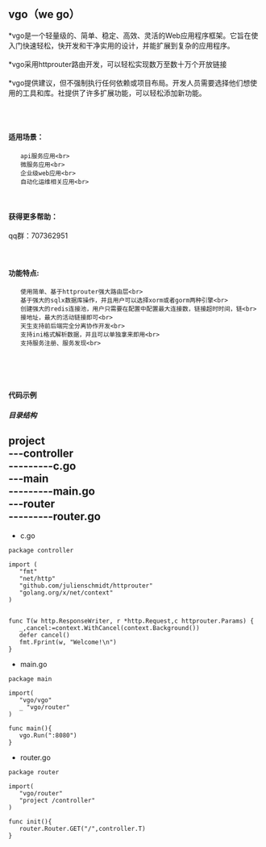 ## vgo（we go）<br>

*vgo是一个轻量级的、简单、稳定、高效、灵活的Web应用程序框架。它旨在使入门快速轻松，快开发和干净实用的设计，并能扩展到复杂的应用程序。<br>  
*vgo采用httprouter路由开发，可以轻松实现数万至数十万个开放链接<br>  
*vgo提供建议，但不强制执行任何依赖或项目布局。开发人员需要选择他们想使用的工具和库。社提供了许多扩展功能，可以轻松添加新功能。<br>  
  
  
<br>   
<br> 

 
#### 适用场景：<br>

<ol>

    api服务应用<br>
    微服务应用<br>
    企业级web应用<br>
    自动化运维相关应用<br>  

</ol>

<br>  

#### 获得更多帮助：<br>
qq群：707362951<br>  
<br>


#### 功能特点: <br>
<ol>

    使用简单、基于httprouter强大路由层<br>
	基于强大的sqlx数据库操作，并且用户可以选择xorm或者gorm两种引擎<br>
	创建强大的redis连接池，用户只需要在配置中配置最大连接数，链接超时时间，链<br>接地址，最大的活动链接即可<br>
	天生支持前后端完全分离协作开发<br>
	支持ini格式解析数据，并且可以单独拿来即用<br>
	支持服务注册、服务发现<br>  

</ol>
<br>  
<br>  
<br>  

####  代码示例  <br>  

#####  目录结构  <br>
project<br>
---controller<br>
---------c.go<br>
---main<br>
---------main.go<br>
---router<br>
---------router.go
----------------------------------
* c.go
```
package controller

import (
   "fmt"
   "net/http"
   "github.com/julienschmidt/httprouter"
   "golang.org/x/net/context"
)


func T(w http.ResponseWriter, r *http.Request,c httprouter.Params) {
   _,cancel:=context.WithCancel(context.Background())
   defer cancel()
   fmt.Fprint(w, "Welcome!\n")
}
```
* main.go
```
package main

import(
   "vgo/vgo"
   _ "vgo/router"
)

func main(){
   vgo.Run(":8080")
}
```
* router.go
```
package router

import(
   "vgo/router"
   "project /controller"
)

func init(){
   router.Router.GET("/",controller.T)
}
```

